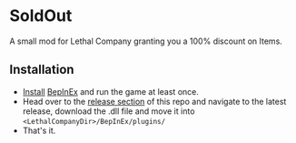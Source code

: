 # SoldOut
A small mod for Lethal Company granting you a 100% discount on Items.


## Installation
 * <a href="https://docs.bepinex.dev/articles/user_guide/installation/index.html">Install</a> <a href="https://docs.bepinex.dev/index.html">BepInEx</a> and run the game at least once.
 * Head over to the <a href="https://github.com/PortableNavi/sold_out/releases">release section</a> of this repo and navigate to the latest release,
   download the .dll file and move it into  `<LethalCompanyDir>/BepInEx/plugins/`
 * That's it.
